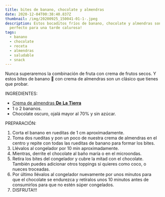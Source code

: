 ```yaml
---
title: bites de banano, chocolate y almendras
date: 2020-12-04T00:38:40.837Z
thumbnail: /img/20200925_150041-01-1-.jpeg
description: Estos bocaditos fríos de banano, chocolate y almendras son el snack
  perfecto para una tarde calurosa!
tags:
  - banano
  - chocolate
  - receta
  - almendras
  - saludable
  - snack
---
```

Nunca superaremos la combinación de fruta con crema de frutos secos. Y estos bites de banano 🍌 con crema de almendras son un clásico que tienes que probar.

INGREDIENTES:

* [Crema de almendras 𝐃𝐞 𝐋𝐚 𝐓𝐢𝐞𝐫𝐫𝐚](https://www.delatierra.life/crema-almendras)
* 1 o 2 bananos.
* Chocolate oscuro, ojalá mayor al 70% y sin azúcar.

PREPARACIÓN:

1. Corta el banano en rueditas de 1 cm aproximadamente.
2. Toma dos rueditas y pon un poco de nuestra crema de almendras en el centro y repite con todas las rueditas de banano para formar los bites.
3. Llévalos al congelador por 10 min aproximadamente.
4. Mientras, derrite el chocolate al baño maría o en el microondas.
5. Retira los bites del congelador y cubre la mitad con el chocolate. También puedes adicionar otros toppings si quieres como coco, o nueces troceadas.
6. Por último llévalos al congelador nuevamente por unos minutos para que el chocolate se endurezca y retíralos unos 10 minutos antes de consumirlos para que no estén súper congelados.
7. DISFRUTA!!!